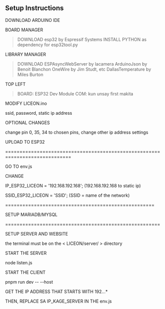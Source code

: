 ## Setup Instructions

DOWNLOAD ARDUINO IDE

BOARD MANAGER
> DOWNLOAD esp32 by Espressif Systems
> INSTALL PYTHON as dependency for esp32tool.py

LIBRARY MANAGER
> DOWNLOAD ESPAsyncWebServer by lacamera
> ArduinoJson by Benoit Blanchon
> OneWire by Jim Studt, etc
> DallasTemperature by Miles Burton

TOP LEFT
> BOARD: ESP32 Dev Module
> COM: kun unsay first makita

MODIFY LICEON.ino

ssid, password, static ip address



OPTIONAL CHANGES

change pin 0, 35, 34 to chosen pins, change other ip address settings



UPLOAD TO ESP32

=============================================================================

GO TO env.js

CHANGE 

IP_ESP32_LICEON = '192.168.192.168'; (192.168.192.168 to static ip)

SSID_ESP32_LICEON = 'SSID'; (SSID = name of the network)


====================================================

SETUP MARIADB/MYSQL

======================================================

SETUP SERVER AND WEBSITE

the terminal must be on the < LICEON/server/ > directory

START THE SERVER

node listen.js


START THE CLIENT

pnpm run dev -- --host


GET THE IP ADDRESS THAT STARTS WITH 192.*.*.*

THEN, REPLACE SA IP_KAGE_SERVER IN THE env.js



